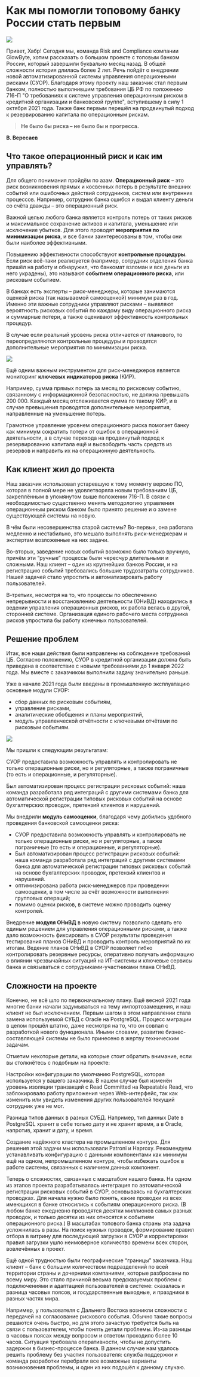 # Как мы помогли топовому банку России стать первым

![](1.png)

Привет, Хабр! Сегодня мы, команда Risk and Compliance компании GlowByte, хотим рассказать о большом проекте с топовым банком России, который завершили буквально месяц назад. В общей сложности история длилась более 2 лет. Речь пойдёт о внедрении новой автоматизированной системы управления операционными рисками (СУОР). Благодаря этому проекту наш заказчик стал первым банком, полностью выполнившим требования ЦБ РФ по положению 716-П "О требованиях к системе управления операционным риском в кредитной организации и банковской группе", вступившему в силу 1 октября 2021 года. Также банк первым перешёл на продвинутый подход к резервированию капитала по операционным рискам.

>**Не было бы риска – не было бы и прогресса.**

**В. Вересаев**

## Что такое операционный риск и как им управлять?

Для общего понимания пройдём по азам. **Операционный риск** – это риск возникновения прямых и косвенных потерь в результате внешних событий или ошибочных действий сотрудников, систем или внутренних процессов. Например, сотрудник банка ошибся и выдал клиенту деньги со счёта дважды – это операционный риск.

Важной целью любого банка является контроль потерь от таких рисков и максимальное сохранение активов и капитала, уменьшение или исключение убытков. Для этого проводят **мероприятия по минимизации риска**, и все банки заинтересованы в том, чтобы они были наиболее эффективными. 

Повышению эффективности способствуют **контрольные процедуры**. Если риск всё-таки реализуется (например, сотрудник отделения банка пришёл на работу и обнаружил, что банкомат взломан и все деньги из него украдены), это называют **событием операционного риска**, или рисковым событием. 

В банках есть эксперты – риск-менеджеры, которые занимаются оценкой риска (так называемой самооценкой) минимум раз в год. Именно эти важные сотрудники управляют рисками – выявляют вероятность рисковых событий по каждому виду операционного риска и суммарные потери, а также оценивают эффективность контрольных процедур. 

В случае если реальный уровень риска отличается от планового, то переопределяются контрольные процедуры и проводятся дополнительные мероприятия по минимизации риска.

![](2.png)

Ещё одним важным инструментом для риск-менеджеров является мониторинг **ключевых индикаторов риска** (КИР). 

Например, сумма прямых потерь за месяц по рисковому событию, связанному с информационной безопасностью, не должна превышать 200 000. Каждый месяц отслеживается сумма по такому КИР, и в случае превышения проводятся дополнительные мероприятия, направленные на уменьшение потерь.

Грамотное управление уровнем операционного риска помогает банку как минимум сократить потери от ошибок в операционной деятельности, а в случае перехода на продвинутый подход к резервированию капитала ещё и высвободить часть средств из резервов и направить их на операционную деятельность.

## Как клиент жил до проекта

Наш заказчик использовал устаревшую к тому моменту версию ПО, которая в полной мере не удовлетворяла новым требованиям ЦБ, закреплённым в упомянутом выше положении 716-П. В связи с необходимостью существенно менять методологию управления операционным риском банком было принято решение и о замене существующей системы на новую.

В чём были несовершенства старой системы? Во-первых, она работала медленно и нестабильно, это мешало выполнять риск-менеджерам и экспертам возложенные на них задачи. 

Во-вторых, заведение новых событий возможно было только вручную, причём эти “ручные” процессы были чересчур длительными и сложными. Наш клиент – один из крупнейших банков России, и на регистрацию событий требовались большие трудозатраты сотрудников. Нашей задачей стало упростить и автоматизировать работу пользователей. 

В-третьих, несмотря на то, что процессы по обеспечению непрерывности и восстановлению деятельности (ОНиВД) находились в ведении управления операционных рисков, их работа велась в другой, сторонней системе. Организация единого рабочего места сотрудника рисков упростила бы работу конечных пользователей.

## Решение проблем

Итак, все наши действия были направлены на соблюдение требований ЦБ. Согласно положению, СУОР в кредитной организации должна быть приведена в соответствие с новыми требованиями до 1 января 2022 года. Мы вместе с заказчиком выполнили задачу значительно раньше. 

Уже в начале 2021 года были введены в промышленную эксплуатацию основные модули СУОР:

* сбор данных по рисковым событиям, 
* управление рисками, 
* аналитические обобщения и планы мероприятий,
* модуль управленческой отчётности с ключевыми отчётами по рисковым событиям. 

![](3.png)

Мы пришли к следующим результатам: 

СУОР предоставила возможность управлять и контролировать не только операционные риски, но и регуляторные, а также пограничные (то есть и операционные, и регуляторные).

Был автоматизирован процесс регистрации рисковых событий: наша команда разработала ряд интеграций с другими системами банка для автоматической регистрации типовых рисковых событий на основе бухгалтерских проводок, претензий клиентов и нарушений. 

Мы внедрили **модуль самооценки**, благодаря чему добились удобного проведения банковской самооценки риска:

* СУОР предоставила возможность управлять и контролировать не только операционные риски, но и регуляторные, а также пограничные (то есть и операционные, и регуляторные).
* Был автоматизирован процесс регистрации рисковых событий: наша команда разработала ряд интеграций с другими системами банка для автоматической регистрации типовых рисковых событий на основе бухгалтерских проводок, претензий клиентов и нарушений. 
* оптимизирована работа риск-менеджеров при проведении самооценки, в том числе за счёт возможности выполнения групповых операций;
* помимо оценки рисков, в системе можно проводить оценку контролей.

Внедрение **модуля ОНиВД** в новую систему позволило сделать его единым решением для управления операционными рисками, а также дало возможность фиксировать в СУОР результаты проведения тестирования планов ОНиВД и проводить контроль мероприятий по их итогам. Ведение планов ОНиВД в СУОР позволяет гибко контролировать резервные ресурсы, оперативно получать информацию о влиянии чрезвычайных ситуаций на ИТ-системы и ключевые сервисы банка и связываться с сотрудниками-участниками плана ОНиВД.

## Сложности на проекте 

Конечно, не всё шло по первоначальному плану. Ещё весной 2021 года многие банки начали задумываться на тему импортозамещения, и наш клиент не был исключением. Первым шагом в этом направлении стала замена используемой СУБД с Oracle на PostgreSQL. Процесс миграции в целом прошёл штатно, даже несмотря на то, что он совпал с разработкой нового функционала. Иными словами, развитие бизнес-составляющей системы не было принесено в жертву техническим задачам. 

Отметим некоторые детали, на которые стоит обратить внимание, если вы столкнётесь с подобным на проекте:  

Настройки конфигурации по умолчанию PostgreSQL, которая используется у вашего заказчика. В нашем случае был изменён уровень изоляции транзакций с Read Committed на Repeatable Read, что заблокировало работу приложения через Web-интерфейс, так как изменить или увидеть изменения других пользователей текущий сотрудник уже не мог. 

Разница типов данных в разных СУБД. Например, тип данных Date в PostgreSQL хранит в себе только дату и не хранит время, а в Oracle, напротив, хранит и дату, и время.

Создание надёжного кластера на промышленном контуре. Для решения этой задачи мы использовали Patroni и Haproxy. Рекомендуем устанавливать конфигурацию с данными компонентами как минимум ещё на одном, непромышленном контуре, чтобы избежать ошибок в работе системы, связанных с наличием данных компонент.

Теперь о сложностях, связанных с масштабом нашего банка. На одном из этапов проекта разрабатывалась интеграция по автоматической регистрации рисковых событий в СУОР, основываясь на бухгалтерских проводках. Для начала нужно было понять, какие проводки из всех имеющихся в банке относились к событиям операционного риска. (В любом банке ежедневно проводятся десятки миллионов самых разных проводок, и только десятки из них относятся к событиям операционного риска.) В масштабах топового банка страны эта задача усложнилась в разы. На поиск нужных проводок, формирование правил отбора в витрину для последующей загрузки в СУОР и корректировки правил загрузки ушло неимоверное количество времени всех сторон, вовлечённых в проект. 

Ещё одной трудностью были географические “границы” заказчика. Наш клиент – банк с большим количеством подразделений по всей территории страны и дочерними компаниями, которые разбросаны по всему миру. Это стало причиной весьма предсказуемых проблем с подключениями и адаптацией пользователей в системе: сказалась и разница часовых поясов, и государственные выходные, и праздники в разных частях мира. 

Например, у пользователя с Дальнего Востока возникли сложности с передачей на согласование рискового события. Обычно такие вопросы решаются очень быстро, но для этого зачастую требуется быть на связи с пользователем, чтобы понять детали проблемы. Из-за разницы в часовых поясах между вопросом и ответом проходило более 10 часов. Ситуация требовала оперативности, чтобы не допустить задержки в бизнес-процессе банка. В данном случае нам удалось решить проблему без участия пользователя: служба поддержки и команда разработки перебрали все возможные варианты возникновения проблемы, и один из них подошёл к данному случаю. 

